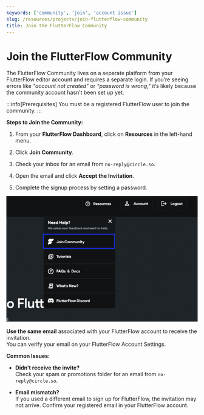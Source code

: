 ```yaml
---
keywords: ['community', 'join', 'account issue']
slug: /resources/projects/join-flutterflow-community
title: Join the FlutterFlow Community
---
```


# Join the FlutterFlow Community

The FlutterFlow Community lives on a separate platform from your FlutterFlow editor account and requires a separate login. If you’re seeing errors like _"account not created"_ or _"password is wrong,"_ it’s likely because the community account hasn’t been set up yet.

:::info[Prerequisites]
You must be a registered FlutterFlow user to join the community.
:::

**Steps to Join the Community:**

  1. From your **FlutterFlow Dashboard**, click on **Resources** in the left-hand menu.

  2. Click **Join Community**.

  3. Check your inbox for an email from `no-reply@circle.so`.

  4. Open the email and click **Accept the Invitation**.

  5. Complete the signup process by setting a password.

  ![](imgs/20250430121510782041.png)

  **Use the same email** associated with your FlutterFlow account to receive the invitation.  
  You can verify your email on your FlutterFlow Account Settings.

**Common Issues:**

  - **Didn’t receive the invite?**  
    Check your spam or promotions folder for an email from `no-reply@circle.so`.

  - **Email mismatch?**  
    If you used a different email to sign up for FlutterFlow, the invitation may not arrive. Confirm your registered email in your FlutterFlow account.

